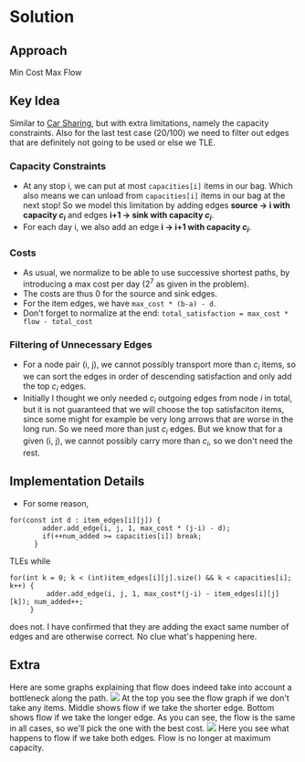 # Solution

## Approach

Min Cost Max Flow

## Key Idea
Similar to [Car Sharing](https://github.com/hackertehlike/algolab/tree/main/week-13/car-sharing), but with extra limitations, namely the capacity constraints. Also for the last test case (20/100) we need to filter out edges that are definitely not going to be used or else we TLE.

### Capacity Constraints
- At any stop i, we can put at most `capacities[i]` items in our bag. Which also means we can unload from `capacities[i]` items in our bag at the next stop! So we model this limitation by adding edges **source $\rightarrow$ i with capacity $c_i$** and edges **i+1 $\rightarrow$ sink with capacity $c_i$**.
- For each day i, we also add an edge **i $\rightarrow$ i+1 with capacity $c_i$**.

### Costs
- As usual, we normalize to be able to use successive shortest paths, by introducing a max cost per day ($2^7$ as given in the problem).
- The costs are thus 0 for the source and sink edges.
- For the item edges, we have `max_cost * (b-a) - d`.
- Don't forget to normalize at the end: `total_satisfaction = max_cost * flow - total_cost`

### Filtering of Unnecessary Edges
- For a node pair (i, j), we cannot possibly transport more than $c_i$ items, so we can sort the edges in order of descending satisfaction and only add the top $c_i$ edges.
- Initially I thought we only needed $c_i$ outgoing edges from node $i$ in total, but it is not guaranteed that we will choose the top satisfaciton items, since some might for example be very long arrows that are worse in the long run. So we need more than just $c_i$ edges. But we know that for a given (i, j), we cannot possibly carry more than $c_i$, so we don't need the rest.

## Implementation Details
- For some reason,
```
for(const int d : item_edges[i][j]) {
        adder.add_edge(i, j, 1, max_cost * (j-i) - d);
        if(++num_added >= capacities[i]) break;
      }
```
 TLEs while
 ```
 for(int k = 0; k < (int)item_edges[i][j].size() && k < capacities[i]; k++) {
          adder.add_edge(i, j, 1, max_cost*(j-i) - item_edges[i][j][k]); num_added++;
      }
```
does not. I have confirmed that they are adding the exact same number of edges and are otherwise correct. No clue what's happening here.

## Extra
Here are some graphs explaining that flow does indeed take into account a bottleneck along the path.
<img src="./flowg1.jpg">
At the top you see the flow graph if we don't take any items.
Middle shows flow if we take the shorter edge.
Bottom shows flow if we take the longer edge.
As you can see, the flow is the same in all cases, so we'll pick the one with the best cost.
<img src="./flowg2.jpg">
Here you see what happens to flow if we take both edges. Flow is no longer at maximum capacity.